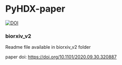 # PyHDX-paper



[![DOI](https://zenodo.org/badge/366031162.svg)](https://zenodo.org/badge/latestdoi/366031162)



### biorxiv_v2

Readme file available in biorxiv_v2 folder

paper doi: https://doi.org/10.1101/2020.09.30.320887 
